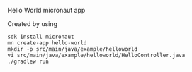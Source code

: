Hello World micronaut app

Created by using

```
sdk install micronaut
mn create-app hello-world
mkdir -p src/main/java/example/helloworld
vi src/main/java/example/helloworld/HelloController.java
./gradlew run
```
